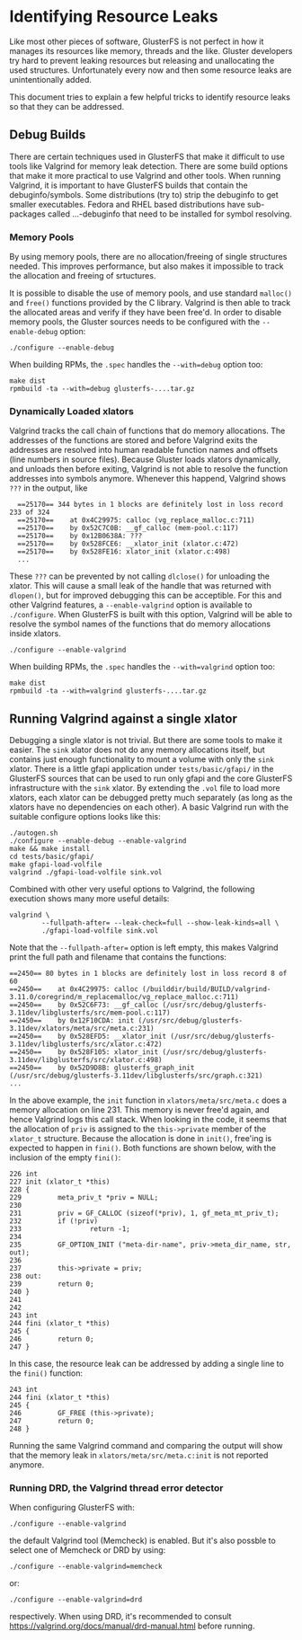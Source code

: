 # Identifying Resource Leaks

Like most other pieces of software, GlusterFS is not perfect in how it manages
its resources like memory, threads and the like. Gluster developers try hard to
prevent leaking resources but releasing and unallocating the used structures.
Unfortunately every now and then some resource leaks are unintentionally added.

This document tries to explain a few helpful tricks to identify resource leaks
so that they can be addressed.


## Debug Builds

There are certain techniques used in GlusterFS that make it difficult to use
tools like Valgrind for memory leak detection. There are some build options
that make it more practical to use Valgrind and other tools. When running
Valgrind, it is important to have GlusterFS builds that contain the
debuginfo/symbols. Some distributions (try to) strip the debuginfo to get
smaller executables. Fedora and RHEL based distributions have sub-packages
called ...-debuginfo that need to be installed for symbol resolving.


### Memory Pools

By using memory pools, there are no allocation/freeing of single structures
needed. This improves performance, but also makes it impossible to track the
allocation and freeing of srtuctures.

It is possible to disable the use of memory pools, and use standard `malloc()`
and `free()` functions provided by the C library. Valgrind is then able to
track the allocated areas and verify if they have been free'd. In order to
disable memory pools, the Gluster sources needs to be configured with the
`--enable-debug` option:

```shell
./configure --enable-debug
```

When building RPMs, the `.spec` handles the `--with=debug` option too:

```shell
make dist
rpmbuild -ta --with=debug glusterfs-....tar.gz
```

### Dynamically Loaded xlators

Valgrind tracks the call chain of functions that do memory allocations. The
addresses of the functions are stored and before Valgrind exits the addresses
are resolved into human readable function names and offsets (line numbers in
source files). Because Gluster loads xlators dynamically, and unloads then
before exiting, Valgrind is not able to resolve the function addresses into
symbols anymore. Whenever this happend, Valgrind shows `???` in the output,
like

```
  ==25170== 344 bytes in 1 blocks are definitely lost in loss record 233 of 324
  ==25170==    at 0x4C29975: calloc (vg_replace_malloc.c:711)
  ==25170==    by 0x52C7C0B: __gf_calloc (mem-pool.c:117)
  ==25170==    by 0x12B0638A: ???
  ==25170==    by 0x528FCE6: __xlator_init (xlator.c:472)
  ==25170==    by 0x528FE16: xlator_init (xlator.c:498)
  ...
```

These `???` can be prevented by not calling `dlclose()` for unloading the
xlator. This will cause a small leak of the handle that was returned with
`dlopen()`, but for improved debugging this can be acceptible. For this and
other Valgrind features, a `--enable-valgrind` option is available to
`./configure`. When GlusterFS is built with this option, Valgrind will be able
to resolve the symbol names of the functions that do memory allocations inside
xlators.

```shell
./configure --enable-valgrind
```

When building RPMs, the `.spec` handles the `--with=valgrind` option too:

```shell
make dist
rpmbuild -ta --with=valgrind glusterfs-....tar.gz
```

## Running Valgrind against a single xlator

Debugging a single xlator is not trivial. But there are some tools to make it
easier. The `sink` xlator does not do any memory allocations itself, but
contains just enough functionality to mount a volume with only the `sink`
xlator. There is a little gfapi application under `tests/basic/gfapi/` in the
GlusterFS sources that can be used to run only gfapi and the core GlusterFS
infrastructure with the `sink` xlator. By extending the `.vol` file to load
more xlators, each xlator can be debugged pretty much separately (as long as
the xlators have no dependencies on each other). A basic Valgrind run with the
suitable configure options looks like this:

```shell
./autogen.sh
./configure --enable-debug --enable-valgrind
make && make install
cd tests/basic/gfapi/
make gfapi-load-volfile
valgrind ./gfapi-load-volfile sink.vol
```

Combined with other very useful options to Valgrind, the following execution
shows many more useful details:

```shell
valgrind \
        --fullpath-after= --leak-check=full --show-leak-kinds=all \
        ./gfapi-load-volfile sink.vol
```

Note that the `--fullpath-after=` option is left empty, this makes Valgrind
print the full path and filename that contains the functions:

```
==2450== 80 bytes in 1 blocks are definitely lost in loss record 8 of 60
==2450==    at 0x4C29975: calloc (/builddir/build/BUILD/valgrind-3.11.0/coregrind/m_replacemalloc/vg_replace_malloc.c:711)
==2450==    by 0x52C6F73: __gf_calloc (/usr/src/debug/glusterfs-3.11dev/libglusterfs/src/mem-pool.c:117)
==2450==    by 0x12F10CDA: init (/usr/src/debug/glusterfs-3.11dev/xlators/meta/src/meta.c:231)
==2450==    by 0x528EFD5: __xlator_init (/usr/src/debug/glusterfs-3.11dev/libglusterfs/src/xlator.c:472)
==2450==    by 0x528F105: xlator_init (/usr/src/debug/glusterfs-3.11dev/libglusterfs/src/xlator.c:498)
==2450==    by 0x52D9D8B: glusterfs_graph_init (/usr/src/debug/glusterfs-3.11dev/libglusterfs/src/graph.c:321)
...
```

In the above example, the `init` function in `xlators/meta/src/meta.c` does a
memory allocation on line 231. This memory is never free'd again, and hence
Valgrind logs this call stack. When looking in the code, it seems that the
allocation of `priv` is assigned to the `this->private` member of the
`xlator_t` structure. Because the allocation is done in `init()`, free'ing is
expected to happen in `fini()`. Both functions are shown below, with the
inclusion of the empty `fini()`:


```
226 int
227 init (xlator_t *this)
228 {
229         meta_priv_t *priv = NULL;
230 
231         priv = GF_CALLOC (sizeof(*priv), 1, gf_meta_mt_priv_t);
232         if (!priv)
233                 return -1;
234 
235         GF_OPTION_INIT ("meta-dir-name", priv->meta_dir_name, str, out);
236 
237         this->private = priv;
238 out:
239         return 0;
240 }
241 
242 
243 int
244 fini (xlator_t *this)
245 {
246         return 0;
247 }
```

In this case, the resource leak can be addressed by adding a single line to the
`fini()` function:

```
243 int
244 fini (xlator_t *this)
245 {
246         GF_FREE (this->private);
247         return 0;
248 }
```

Running the same Valgrind command and comparing the output will show that the
memory leak in `xlators/meta/src/meta.c:init` is not reported anymore.

### Running DRD, the Valgrind thread error detector

When configuring GlusterFS with:

```shell
./configure --enable-valgrind
```

the default Valgrind tool (Memcheck) is enabled. But it's also possble to select
one of Memcheck or DRD by using:

```shell
./configure --enable-valgrind=memcheck
```

or:

```shell
./configure --enable-valgrind=drd
```

respectively. When using DRD, it's recommended to consult
https://valgrind.org/docs/manual/drd-manual.html before running.
